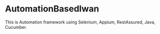 # AutomationBasedIwan
This is Automation framework using Selenium, Appium, RestAssured, Java, Cucumber.
